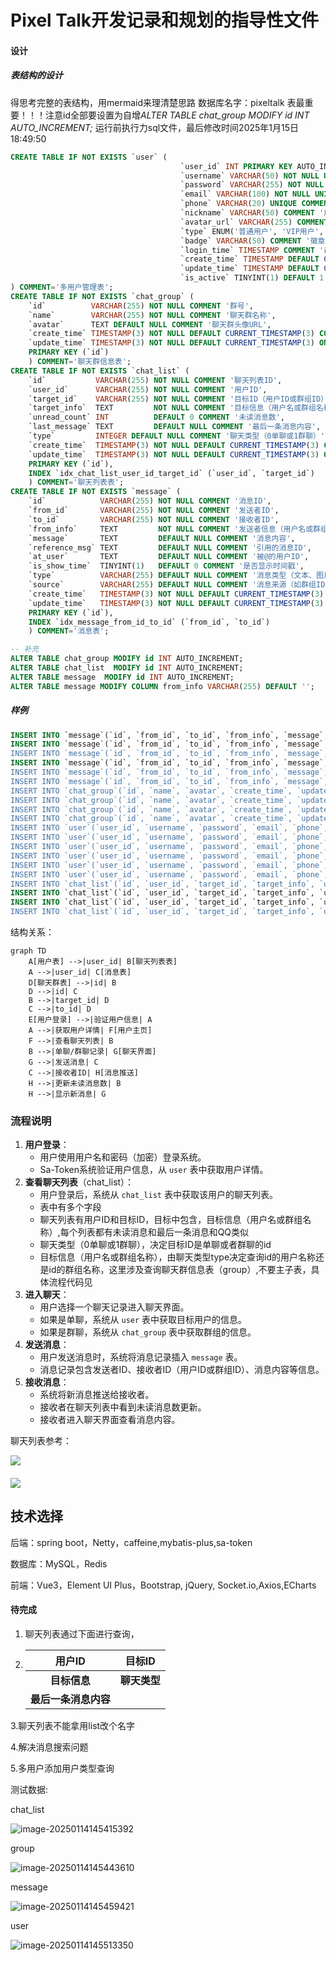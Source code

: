 # Pixel Talk开发记录和规划的指导性文件

#### 设计

##### 表结构的设计

得思考完整的表结构，用mermaid来理清楚思路
数据库名字：pixeltalk
表最重要！！！注意id全部要设置为自增*ALTER TABLE chat_group MODIFY id INT AUTO_INCREMENT;*
运行前执行力sql文件，最后修改时间2025年1月15日18:49:50
```sql
CREATE TABLE IF NOT EXISTS `user` (
                                      `user_id` INT PRIMARY KEY AUTO_INCREMENT COMMENT '用户ID',
                                      `username` VARCHAR(50) NOT NULL UNIQUE COMMENT '用户名',
                                      `password` VARCHAR(255) NOT NULL COMMENT '密码',
                                      `email` VARCHAR(100) NOT NULL UNIQUE COMMENT '邮箱',
                                      `phone` VARCHAR(20) UNIQUE COMMENT '手机号，唯一，可用于登录或接收验证码等',
                                      `nickname` VARCHAR(50) COMMENT '用户昵称',
                                      `avatar_url` VARCHAR(255) COMMENT '用户头像URL',
                                      `type` ENUM('普通用户', 'VIP用户', '管理员') DEFAULT '普通用户' COMMENT '用户类型，默认为普通用户',
                                      `badge` VARCHAR(50) COMMENT '徽章，用于标识用户特殊身份或成就',
                                      `login_time` TIMESTAMP COMMENT '最后一次登录时间',
                                      `create_time` TIMESTAMP DEFAULT CURRENT_TIMESTAMP COMMENT '用户创建时间，默认为当前时间',
                                      `update_time` TIMESTAMP DEFAULT CURRENT_TIMESTAMP ON UPDATE CURRENT_TIMESTAMP COMMENT '用户信息更新时间，自动更新为当前时间',
                                      `is_active` TINYINT(1) DEFAULT 1 COMMENT '是否启用，1 表示启用，0 表示封禁，默认为启用'
) COMMENT='多用户管理表';
CREATE TABLE IF NOT EXISTS `chat_group` (
    `id`          VARCHAR(255) NOT NULL COMMENT '群号',
    `name`        VARCHAR(255) NOT NULL COMMENT '聊天群名称',
    `avatar`      TEXT DEFAULT NULL COMMENT '聊天群头像URL',
    `create_time` TIMESTAMP(3) NOT NULL DEFAULT CURRENT_TIMESTAMP(3) COMMENT '聊天群创建时间',
    `update_time` TIMESTAMP(3) NOT NULL DEFAULT CURRENT_TIMESTAMP(3) ON UPDATE CURRENT_TIMESTAMP(3) COMMENT '聊天群更新时间',
    PRIMARY KEY (`id`)
    ) COMMENT='聊天群信息表';
CREATE TABLE IF NOT EXISTS `chat_list` (
    `id`           VARCHAR(255) NOT NULL COMMENT '聊天列表ID',
    `user_id`      VARCHAR(255) NOT NULL COMMENT '用户ID',
    `target_id`    VARCHAR(255) NOT NULL COMMENT '目标ID（用户ID或群组ID）',
    `target_info`  TEXT         NOT NULL COMMENT '目标信息（用户名或群组名称）',
    `unread_count` INT          DEFAULT 0 COMMENT '未读消息数',
    `last_message` TEXT         DEFAULT NULL COMMENT '最后一条消息内容',
    `type`         INTEGER DEFAULT NULL COMMENT '聊天类型（0单聊或1群聊）',
    `create_time`  TIMESTAMP(3) NOT NULL DEFAULT CURRENT_TIMESTAMP(3) COMMENT '创建时间',
    `update_time`  TIMESTAMP(3) NOT NULL DEFAULT CURRENT_TIMESTAMP(3) ON UPDATE CURRENT_TIMESTAMP(3) COMMENT '更新时间',
    PRIMARY KEY (`id`),
    INDEX `idx_chat_list_user_id_target_id` (`user_id`, `target_id`)
    ) COMMENT='聊天列表表';
CREATE TABLE IF NOT EXISTS `message` (
    `id`            VARCHAR(255) NOT NULL COMMENT '消息ID',
    `from_id`       VARCHAR(255) NOT NULL COMMENT '发送者ID',
    `to_id`         VARCHAR(255) NOT NULL COMMENT '接收者ID',
    `from_info`     TEXT         NOT NULL COMMENT '发送者信息（用户名或群组名称）',
    `message`       TEXT         DEFAULT NULL COMMENT '消息内容',
    `reference_msg` TEXT         DEFAULT NULL COMMENT '引用的消息ID',
    `at_user`       TEXT         DEFAULT NULL COMMENT '被@的用户ID',
    `is_show_time`  TINYINT(1)   DEFAULT 0 COMMENT '是否显示时间戳',
    `type`          VARCHAR(255) DEFAULT NULL COMMENT '消息类型（文本、图片、视频等）',
    `source`        VARCHAR(255) DEFAULT NULL COMMENT '消息来源（如群组ID）',
    `create_time`   TIMESTAMP(3) NOT NULL DEFAULT CURRENT_TIMESTAMP(3) COMMENT '消息创建时间',
    `update_time`   TIMESTAMP(3) NOT NULL DEFAULT CURRENT_TIMESTAMP(3) ON UPDATE CURRENT_TIMESTAMP(3) COMMENT '消息更新时间',
    PRIMARY KEY (`id`),
    INDEX `idx_message_from_id_to_id` (`from_id`, `to_id`)
    ) COMMENT='消息表';

-- 补充
ALTER TABLE chat_group MODIFY id INT AUTO_INCREMENT;
ALTER TABLE chat_list  MODIFY id INT AUTO_INCREMENT;
ALTER TABLE message  MODIFY id INT AUTO_INCREMENT;
ALTER TABLE message MODIFY COLUMN from_info VARCHAR(255) DEFAULT '';

```

##### 样例

```sql
INSERT INTO `message`(`id`, `from_id`, `to_id`, `from_info`, `message`, `reference_msg`, `at_user`, `is_show_time`, `type`, `source`, `create_time`, `update_time`) VALUES (1, '1', '2', 'Admin User', 'Hi there!', '1', NULL, 1, '文本', NULL, '2025-01-13 12:35:00.000', '2025-01-14 17:58:42.417');
INSERT INTO `message`(`id`, `from_id`, `to_id`, `from_info`, `message`, `reference_msg`, `at_user`, `is_show_time`, `type`, `source`, `create_time`, `update_time`) VALUES (2, '2', '1', 'VIP User', 'Hey, how\'s it going?', NULL, NULL, 1, '文本', NULL, '2025-01-13 12:40:00.000', '2025-01-14 09:39:58.140');
INSERT INTO `message`(`id`, `from_id`, `to_id`, `from_info`, `message`, `reference_msg`, `at_user`, `is_show_time`, `type`, `source`, `create_time`, `update_time`) VALUES (3, '1', '2', 'Regular User', 'Just started using the new AI tool, it\'s awesome!', NULL, NULL, 1, '文本', 'group1', '2025-01-13 13:05:00.000', '2025-01-14 09:39:58.853');
INSERT INTO `message`(`id`, `from_id`, `to_id`, `from_info`, `message`, `reference_msg`, `at_user`, `is_show_time`, `type`, `source`, `create_time`, `update_time`) VALUES (4, '0', '1', 'User Four', 'Yeah, I heard it\'s quite powerful.', NULL, NULL, 1, '文本', 'group1', '2025-01-13 13:10:00.000', '2025-01-14 09:39:59.794');
INSERT INTO `message`(`id`, `from_id`, `to_id`, `from_info`, `message`, `reference_msg`, `at_user`, `is_show_time`, `type`, `source`, `create_time`, `update_time`) VALUES (5, '2', '1', 'Admin User', 'Anyone got any good book recommendations?', NULL, NULL, 1, '文本', 'group2', '2025-01-13 14:05:00.000', '2025-01-14 09:40:01.785');
INSERT INTO `message`(`id`, `from_id`, `to_id`, `from_info`, `message`, `reference_msg`, `at_user`, `is_show_time`, `type`, `source`, `create_time`, `update_time`) VALUES (6, '1', '2', '', '傻逼', NULL, NULL, 0, NULL, NULL, '2025-01-14 18:13:14.145', '2025-01-14 10:13:14.148');
INSERT INTO `chat_group`(`id`, `name`, `avatar`, `create_time`, `update_time`) VALUES (1, 'Tech Enthusiasts', 'https://example.com/group1.jpg', '2025-01-13 11:00:00.000', '2025-01-14 07:33:38.643');
INSERT INTO `chat_group`(`id`, `name`, `avatar`, `create_time`, `update_time`) VALUES (2, 'Book Lovers', 'https://example.com/group2.jpg', '2025-01-13 11:30:00.000', '2025-01-14 07:33:39.869');
INSERT INTO `chat_group`(`id`, `name`, `avatar`, `create_time`, `update_time`) VALUES (3, 'Gaming Community', 'https://example.com/group3.jpg', '2025-01-13 12:00:00.000', '2025-01-14 07:34:01.023');
INSERT INTO `chat_group`(`id`, `name`, `avatar`, `create_time`, `update_time`) VALUES (4, '杨欢群', 'a.jpg', '2025-01-14 15:34:13.709', '2025-01-14 07:34:13.711');
INSERT INTO `user`(`user_id`, `username`, `password`, `email`, `phone`, `nickname`, `avatar_url`, `type`, `badge`, `login_time`, `create_time`, `update_time`, `is_active`) VALUES (1, 'admin', 'admin', 'admin@example.com', '1112223333', 'Admin User', 'https://example.com/admin.jpg', '管理员', '管理员', '2025-01-13 09:00:00', '2025-01-14 06:51:25', '2025-01-14 06:51:25', 1);
INSERT INTO `user`(`user_id`, `username`, `password`, `email`, `phone`, `nickname`, `avatar_url`, `type`, `badge`, `login_time`, `create_time`, `update_time`, `is_active`) VALUES (2, 'vipuser', 'vip123', 'vip@example.com', '2223334444', 'VIP User', 'https://example.com/vip.jpg', 'VIP用户', '尊贵VIP', '2025-01-13 09:30:00', '2025-01-14 06:51:25', '2025-01-14 06:51:25', 1);
INSERT INTO `user`(`user_id`, `username`, `password`, `email`, `phone`, `nickname`, `avatar_url`, `type`, `badge`, `login_time`, `create_time`, `update_time`, `is_active`) VALUES (3, 'user', 'user', 'user@example.com', '3334445555', 'Regular User', 'https://example.com/regular.jpg', '普通用户', '新手', '2025-01-13 10:00:00', '2025-01-14 06:51:25', '2025-01-14 06:51:25', 1);
INSERT INTO `user`(`user_id`, `username`, `password`, `email`, `phone`, `nickname`, `avatar_url`, `type`, `badge`, `login_time`, `create_time`, `update_time`, `is_active`) VALUES (4, 'inactiveuser', 'inactive123', 'inactive@example.com', '4445556666', 'Inactive User', 'https://example.com/inactive.jpg', '普通用户', '封禁用户', '2025-01-13 10:30:00', '2025-01-14 06:51:25', '2025-01-14 06:51:25', 0);
INSERT INTO `user`(`user_id`, `username`, `password`, `email`, `phone`, `nickname`, `avatar_url`, `type`, `badge`, `login_time`, `create_time`, `update_time`, `is_active`) VALUES (5, 'zxt', 'zxt', 'androidhtml@yandex.com', '1111', '朱孝天', NULL, '普通用户', NULL, NULL, '2025-01-14 18:08:54', '2025-01-14 10:08:53', 0);
INSERT INTO `user`(`user_id`, `username`, `password`, `email`, `phone`, `nickname`, `avatar_url`, `type`, `badge`, `login_time`, `create_time`, `update_time`, `is_active`) VALUES (6, 'a', 'a', 'a', 'a', NULL, NULL, '普通用户', NULL, NULL, '2025-01-14 18:09:14', '2025-01-14 10:09:14', 1);
INSERT INTO `chat_list`(`id`, `user_id`, `target_id`, `target_info`, `unread_count`, `last_message`, `type`, `create_time`, `update_time`) VALUES (1, '0', '1', 'VIP User', 2, 'Hey, let\'s discuss the new tech trends!', 0, '2025-01-13 12:30:00.000', '2025-01-14 15:52:36.196');
INSERT INTO `chat_list`(`id`, `user_id`, `target_id`, `target_info`, `unread_count`, `last_message`, `type`, `create_time`, `update_time`) VALUES (2, '4', '1', 'Tech Enthusiasts', 5, 'Anyone tried the new AI tool?', 1, '2025-01-13 13:00:00.000', '2025-01-14 15:52:30.695');
INSERT INTO `chat_list`(`id`, `user_id`, `target_id`, `target_info`, `unread_count`, `last_message`, `type`, `create_time`, `update_time`) VALUES (3, '1', '0', 'Regular User', 1, 'Yes, it\'s amazing!', 0, '2025-01-13 13:30:00.000', '2025-01-14 15:52:20.225');
INSERT INTO `chat_list`(`id`, `user_id`, `target_id`, `target_info`, `unread_count`, `last_message`, `type`, `create_time`, `update_time`) VALUES (4, '2', '3', 'Book Lovers', 3, 'What are you reading these days?', 1, '2025-01-13 14:00:00.000', '2025-01-14 15:52:24.811');

```



结构关系：

```mermaid
graph TD
    A[用户表] -->|user_id| B[聊天列表表]
    A -->|user_id| C[消息表]
    D[聊天群表] -->|id| B
    D -->|id| C
    B -->|target_id| D
    C -->|to_id| D
    E[用户登录] -->|验证用户信息| A
    A -->|获取用户详情| F[用户主页]
    F -->|查看聊天列表| B
    B -->|单聊/群聊记录| G[聊天界面]
    G -->|发送消息| C
    C -->|接收者ID| H[消息推送]
    H -->|更新未读消息数| B
    H -->|显示新消息| G

```



### 流程说明

1. **用户登录**：
   - 用户使用用户名和密码（加密）登录系统。
   - Sa-Token系统验证用户信息，从 `user` 表中获取用户详情。
2. **查看聊天列表**（chat_list）：
   - 用户登录后，系统从 `chat_list` 表中获取该用户的聊天列表。
   - 表中有多个字段
   - 聊天列表有用户ID和目标ID，目标中包含，目标信息（用户名或群组名称）,每个列表都有未读消息和最后一条消息和QQ类似
   - 聊天类型（0单聊或1群聊），决定目标ID是单聊或者群聊的id
   - 目标信息（用户名或群组名称），由聊天类型type决定查询id的用户名称还是id的群组名称，这里涉及查询聊天群信息表（group）,不要主子表，具体流程代码见
3. **进入聊天**：
   - 用户选择一个聊天记录进入聊天界面。
   - 如果是单聊，系统从 `user` 表中获取目标用户的信息。
   - 如果是群聊，系统从 `chat_group` 表中获取群组的信息。
4. **发送消息**：
   - 用户发送消息时，系统将消息记录插入 `message` 表。
   - 消息记录包含发送者ID、接收者ID（用户ID或群组ID）、消息内容等信息。
5. **接收消息**：
   - 系统将新消息推送给接收者。
   - 接收者在聊天列表中看到未读消息数更新。
   - 接收者进入聊天界面查看消息内容。

聊天列表参考：

![](https://cdn.hllqk.cn/2025/01/776ebf9abe07cd40f372886a1da65060.png)

#### ![](https://cdn.hllqk.cn/2025/01/a7ca8d4bae991f2d1dbe4a6ba565088e.png)



## 技术选择

后端：spring boot，Netty，caffeine,mybatis-plus,sa-token

数据库：MySQL，Redis

前端：Vue3，Element UI Plus，Bootstrap, jQuery, Socket.io,Axios,ECharts

#### 待完成

1. 聊天列表通过下面进行查询，

2. |        用户ID        |    目标ID    |
   | :------------------: | :----------: |
   |     **目标信息**     | **聊天类型** |
   | **最后一条消息内容** |              |

3.聊天列表不能拿用list改个名字

4.解决消息搜索问题

5.多用户添加用户类型查询

测试数据:

chat_list

![image-20250114145415392](C:\Users\hllqkb\AppData\Roaming\Typora\typora-user-images\image-20250114145415392.png)

group

![image-20250114145443610](C:\Users\hllqkb\AppData\Roaming\Typora\typora-user-images\image-20250114145443610.png)

message

![image-20250114145459421](C:\Users\hllqkb\AppData\Roaming\Typora\typora-user-images\image-20250114145459421.png)

user

![image-20250114145513350](C:\Users\hllqkb\AppData\Roaming\Typora\typora-user-images\image-20250114145513350.png)



